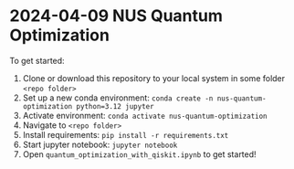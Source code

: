 # 2024-04-09 NUS Quantum Optimization

To get started:

1. Clone or download this repository to your local system in some folder `<repo folder>`
2. Set up a new conda environment:
`conda create -n nus-quantum-optimization python=3.12 jupyter`
3. Activate environment: `conda activate nus-quantum-optimization`
4. Navigate to `<repo folder>`
5. Install requirements: `pip install -r requirements.txt`
6. Start jupyter notebook: `jupyter notebook`
7. Open `quantum_optimization_with_qiskit.ipynb` to get started!
